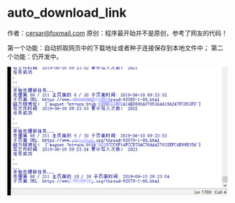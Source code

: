 # auto_download_link

作者：cersar@foxmail.com 
原创：程序最开始并不是原创，参考了网友的代码！

第一个功能：自动抓取网页中的下载地址或者种子连接保存到本地文件中； 
第二个功能：仍开发中。

![执行效果](https://github.com/13006666128/auto_download_link/blob/master/readme.png)




